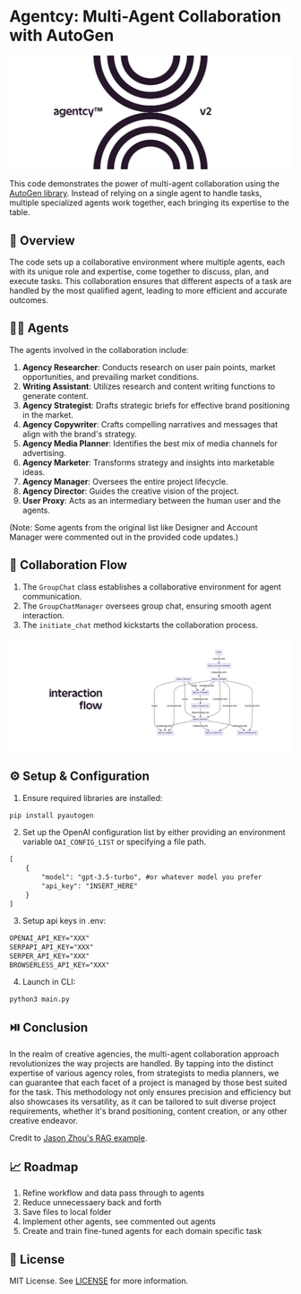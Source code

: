 # Agentcy: Multi-Agent Collaboration with AutoGen

<p align="center">
  <img src='./misc/logo1.png' width=600>
</p>

This code demonstrates the power of multi-agent collaboration using the [AutoGen library](https://github.com/microsoft/autogen). Instead of relying on a single agent to handle tasks, multiple specialized agents work together, each bringing its expertise to the table.


## 📖 Overview

The code sets up a collaborative environment where multiple agents, each with its unique role and expertise, come together to discuss, plan, and execute tasks. This collaboration ensures that different aspects of a task are handled by the most qualified agent, leading to more efficient and accurate outcomes.

## 🕵🏽 Agents

The agents involved in the collaboration include:

1. **Agency Researcher**: Conducts research on user pain points, market opportunities, and prevailing market conditions.
2. **Writing Assistant**: Utilizes research and content writing functions to generate content.
3. **Agency Strategist**: Drafts strategic briefs for effective brand positioning in the market.
4. **Agency Copywriter**: Crafts compelling narratives and messages that align with the brand's strategy.
5. **Agency Media Planner**: Identifies the best mix of media channels for advertising.
6. **Agency Marketer**: Transforms strategy and insights into marketable ideas.
7. **Agency Manager**: Oversees the entire project lifecycle.
8. **Agency Director**: Guides the creative vision of the project.
9. **User Proxy**: Acts as an intermediary between the human user and the agents.

(Note: Some agents from the original list like Designer and Account Manager were commented out in the provided code updates.)

## 🤝 Collaboration Flow

1. The `GroupChat` class establishes a collaborative environment for agent communication.
2. The `GroupChatManager` oversees group chat, ensuring smooth agent interaction.
3. The `initiate_chat` method kickstarts the collaboration process. 

<p align="center">
  <img src='./misc/flow.png' width=600>
</p>

## ⚙️ Setup & Configuration

1. Ensure required libraries are installed:
```
pip install pyautogen
```

2. Set up the OpenAI configuration list by either providing an environment variable `OAI_CONFIG_LIST` or specifying a file path.
```
[
    {
        "model": "gpt-3.5-turbo", #or whatever model you prefer
        "api_key": "INSERT_HERE"
    }
]
```

3. Setup api keys in .env:
```
OPENAI_API_KEY="XXX"
SERPAPI_API_KEY="XXX"
SERPER_API_KEY="XXX"
BROWSERLESS_API_KEY="XXX"
```

4. Launch in CLI:
```
python3 main.py
```

## ⏯️ Conclusion

In the realm of creative agencies, the multi-agent collaboration approach revolutionizes the way projects are handled. By tapping into the distinct expertise of various agency roles, from strategists to media planners, we can guarantee that each facet of a project is managed by those best suited for the task. This methodology not only ensures precision and efficiency but also showcases its versatility, as it can be tailored to suit diverse project requirements, whether it's brand positioning, content creation, or any other creative endeavor. 

Credit to [Jason Zhou's RAG example](https://github.com/JayZeeDesign/microsoft-autogen-experiments).

## 📈 Roadmap

1. Refine workflow and data pass through to agents
2. Reduce unnecessaery back and forth
3. Save files to local folder
4. Implement other agents, see commented out agents
6. Create and train fine-tuned agents for each domain specific task

## 📝 License 

MIT License. See [LICENSE](https://opensource.org/license/mit/) for more information.